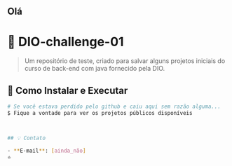 

## Olá
# 📌 DIO-challenge-01

> Um repositório de teste, criado para salvar alguns projetos iniciais do curso de back-end com java fornecido pela DIO.

## 🚀 Como Instalar e Executar

```bash
# Se você estava perdido pelo github e caiu aqui sem razão alguma... 
$ Fique a vontade para ver os projetos públicos disponíveis



## 💡 Contato

- **E-mail**: [ainda_não]
⭐
